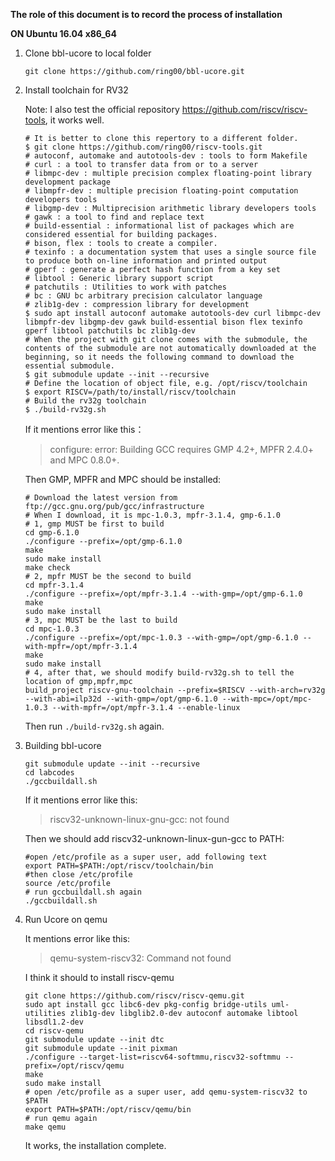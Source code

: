 **The role of this document is to record the process of installation**

**ON Ubuntu 16.04 x86_64**

1. Clone bbl-ucore to local folder

   `git clone https://github.com/ring00/bbl-ucore.git`

2. Install toolchain for RV32

   Note: I also test the official repository https://github.com/riscv/riscv-tools, it works well.

   ```shell
   # It is better to clone this repertory to a different folder.
   $ git clone https://github.com/ring00/riscv-tools.git
   # autoconf, automake and autotools-dev : tools to form Makefile
   # curl : a tool to transfer data from or to a server
   # libmpc-dev : multiple precision complex floating-point library development package
   # libmpfr-dev : multiple precision floating-point computation developers tools
   # libgmp-dev : Multiprecision arithmetic library developers tools
   # gawk : a tool to find and replace text
   # build-essential : informational list of packages which are considered essential for building packages.
   # bison, flex : tools to create a compiler.
   # texinfo : a documentation system that uses a single source file to produce both on-line information and printed output
   # gperf : generate a perfect hash function from a key set
   # libtool : Generic library support script
   # patchutils : Utilities to work with patches
   # bc : GNU bc arbitrary precision calculator language
   # zlib1g-dev : compression library for development
   $ sudo apt install autoconf automake autotools-dev curl libmpc-dev libmpfr-dev libgmp-dev gawk build-essential bison flex texinfo gperf libtool patchutils bc zlib1g-dev
   # When the project with git clone comes with the submodule, the contents of the submodule are not automatically downloaded at the beginning, so it needs the following command to download the essential submodule.
   $ git submodule update --init --recursive
   # Define the location of object file, e.g. /opt/riscv/toolchain
   $ export RISCV=/path/to/install/riscv/toolchain
   # Build the rv32g toolchain
   $ ./build-rv32g.sh
   ```

   If it mentions error like this：

   > configure: error: Building GCC requires GMP 4.2+, MPFR 2.4.0+ and MPC 0.8.0+.

   Then GMP, MPFR and MPC should be installed:

   ```shell
   # Download the latest version from ftp://gcc.gnu.org/pub/gcc/infrastructure
   # When I download, it is mpc-1.0.3, mpfr-3.1.4, gmp-6.1.0
   # 1, gmp MUST be first to build
   cd gmp-6.1.0
   ./configure --prefix=/opt/gmp-6.1.0
   make
   sudo make install
   make check
   # 2, mpfr MUST be the second to build
   cd mpfr-3.1.4
   ./configure --prefix=/opt/mpfr-3.1.4 --with-gmp=/opt/gmp-6.1.0
   make
   sudo make install
   # 3, mpc MUST be the last to build
   cd mpc-1.0.3
   ./configure --prefix=/opt/mpc-1.0.3 --with-gmp=/opt/gmp-6.1.0 --with-mpfr=/opt/mpfr-3.1.4
   make
   sudo make install
   # 4, after that, we should modify build-rv32g.sh to tell the location of gmp,mpfr,mpc
   build_project riscv-gnu-toolchain --prefix=$RISCV --with-arch=rv32g --with-abi=ilp32d --with-gmp=/opt/gmp-6.1.0 --with-mpc=/opt/mpc-1.0.3 --with-mpfr=/opt/mpfr-3.1.4 --enable-linux
   ```

   Then run `./build-rv32g.sh` again.

3. Building bbl-ucore

   ```shell
   git submodule update --init --recursive
   cd labcodes
   ./gccbuildall.sh
   ```

   If it mentions error like this:

   > riscv32-unknown-linux-gnu-gcc: not found

   Then we should add riscv32-unknown-linux-gun-gcc to PATH:

   ```shell
   #open /etc/profile as a super user, add following text
   export PATH=$PATH:/opt/riscv/toolchain/bin
   #then close /etc/profile
   source /etc/profile
   # run gccbuildall.sh again
   ./gccbuildall.sh
   ```

4. Run Ucore on qemu

   It mentions error like this:

   > qemu-system-riscv32: Command not found

   I think it should to install riscv-qemu

   ```shell
   git clone https://github.com/riscv/riscv-qemu.git
   sudo apt install gcc libc6-dev pkg-config bridge-utils uml-utilities zlib1g-dev libglib2.0-dev autoconf automake libtool libsdl1.2-dev
   cd riscv-qemu
   git submodule update --init dtc
   git submodule update --init pixman
   ./configure --target-list=riscv64-softmmu,riscv32-softmmu --prefix=/opt/riscv/qemu
   make
   sudo make install
   # open /etc/profile as a super user, add qemu-system-riscv32 to $PATH
   export PATH=$PATH:/opt/riscv/qemu/bin
   # run qemu again
   make qemu
   ```

   It works, the installation complete.

   ​